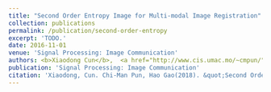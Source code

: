 ```yaml
---
title: "Second Order Entropy Image for Multi-modal Image Registration"
collection: publications
permalink: /publication/second-order-entropy
excerpt: 'TODO.'
date: 2016-11-01
venue: 'Signal Processing: Image Communication'
authors: <b>Xiaodong Cun</b>,  <a href="http://www.cis.umac.mo/~cmpun/">Chi-Man Pun</a>, Hao Gao
publication: 'Signal Processing: Image Communication'
citation: 'Xiaodong, Cun. Chi-Man Pun, Hao Gao(2018). &quot;Second Order Entropy Image for Multi-modal Image Registration&quot; <i>, Signal Processing: Image Communication</i>.'
---
```


<!-- This paper is about the number 3. The number 4 is left for future work. -->

<!-- [Download paper here](http://academicpages.github.io/files/paper3.pdf) -->
